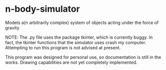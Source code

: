 # n-body-simulator
Models a(n arbitrarily complex) system of objects acting under the force of gravity

NOTE: The .py file uses the package tkinter, which is currently buggy. In fact, the tkinter functions that the simulator uses crash my computer. Attempting to run this program is not advised at present.

This program was designed for personal use, so documentation is still in the works.
Drawing capabilities are not yet completely implemented.
